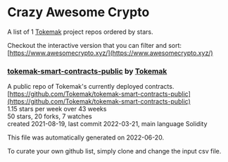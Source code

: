 # Crazy Awesome Crypto
A list of 1 [Tokemak](https://github.com/Tokemak) project repos ordered by stars.  

Checkout the interactive version that you can filter and sort: 
[https://www.awesomecrypto.xyz/](https://www.awesomecrypto.xyz/)  


### [tokemak-smart-contracts-public](https://github.com/Tokemak/tokemak-smart-contracts-public) by [Tokemak](https://github.com/Tokemak)  
A public repo of Tokemak's currently deployed contracts.  
[https://github.com/Tokemak/tokemak-smart-contracts-public](https://github.com/Tokemak/tokemak-smart-contracts-public)  
1.15 stars per week over 43 weeks  
50 stars, 20 forks, 7 watches  
created 2021-08-19, last commit 2022-03-21, main language Solidity  


This file was automatically generated on 2022-06-20.  

To curate your own github list, simply clone and change the input csv file.  